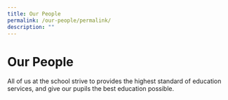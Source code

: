 ```yaml
---
title: Our People
permalink: /our-people/permalink/
description: ""
---
```

Our People
==========

All of us at the school strive to provides the highest standard of education services, and give our pupils the best education possible.